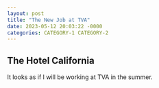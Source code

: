 ```yaml
---
layout: post
title: "The New Job at TVA"
date: 2023-05-12 20:03:22 -0000
categories: CATEGORY-1 CATEGORY-2
---
```


## The Hotel California

It looks as if I will be working at TVA in the summer.